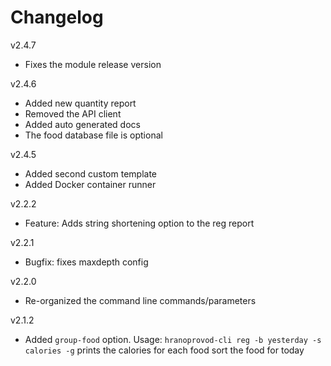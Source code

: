# Changelog

v2.4.7

* Fixes the module release version

v2.4.6

* Added new quantity report
* Removed the API client
* Added auto generated docs
* The food database file is optional

v2.4.5

* Added second custom template
* Added Docker container runner

v2.2.2

* Feature: Adds string shortening option to the reg report

v2.2.1

* Bugfix: fixes maxdepth config

v2.2.0

* Re-organized the command line commands/parameters

v2.1.2

* Added `group-food` option. Usage: `hranoprovod-cli reg -b yesterday -s calories -g` prints the calories for each food sort the food for today
